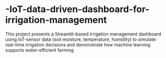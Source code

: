 # -IoT-data-driven-dashboard-for-irrigation-management
This project presents a Streamlit-based irrigation management dashboard using IoT-sensor data (soil moisture, temperature, humidity) to simulate real-time irrigation decisions and demonstrate how machine learning supports water-efficient farming
